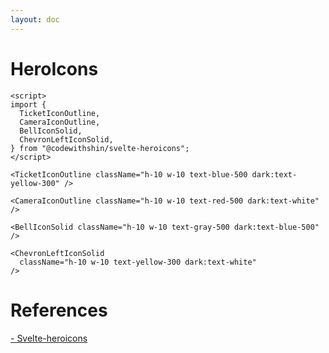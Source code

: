 ```yaml
---
layout: doc
---
```


<script>
  import {
    TicketIconOutline,
    CameraIconOutline,
    BellIconSolid,
    ChevronLeftIconSolid,
  } from "@codewithshin/svelte-heroicons";
</script>

<h1 class="text-3xl w-full dark:text-white">HeroIcons</h1>

<div class="container flex flex-wrap justify-center rounded-xl my-4 mx-auto bg-gradient-to-r bg-white dark:bg-gray-900 border border-gray-200 dark:border-gray-700 p-2 sm:p-6">

<TicketIconOutline className="h-10 w-10 text-blue-500 dark:text-yellow-300" />

<CameraIconOutline className="h-10 w-10 text-red-500 dark:text-white" />

<BellIconSolid className="h-10 w-10 text-gray-500 dark:text-blue-500" />

<ChevronLeftIconSolid
  className="h-10 w-10 text-yellow-300 dark:text-white"
/>
</div>

```svelte
<script>
import {
  TicketIconOutline,
  CameraIconOutline,
  BellIconSolid,
  ChevronLeftIconSolid,
} from "@codewithshin/svelte-heroicons";
</script>

<TicketIconOutline className="h-10 w-10 text-blue-500 dark:text-yellow-300" />

<CameraIconOutline className="h-10 w-10 text-red-500 dark:text-white" />

<BellIconSolid className="h-10 w-10 text-gray-500 dark:text-blue-500" />

<ChevronLeftIconSolid
  className="h-10 w-10 text-yellow-300 dark:text-white"
/>
```


<h1 class="text-3xl w-full dark:text-white pb-8">References</h1>

<p class="dark:text-white text-base"><a href="https://github.com/shinokada/svelte-heroicons" target="_blank" class="text-blue-600 hover:underline dark:text-blue-500">- Svelte-heroicons</a></p>


